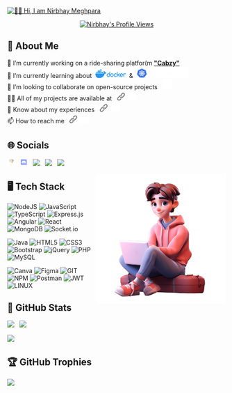 [<img src="./images/intro.gif" alt="👋🏻 Hi, I am Nirbhay Meghpara">](https://github.com/NirbhayMeghpara/)

<p align="center">
  <a href="https://github.com/NirbhayMeghpara"><img src="https://komarev.com/ghpvc/?username=nirbhaymeghpara&label=Profile%20views&color=0e75b6&style=flat" alt="Nirbhay's Profile Views" /></a>
</p>

## 💫 About Me

🔭 I’m currently working on a ride-sharing platfor(m&nbsp;[<strong>"Cabzy"</strong>](https://github.com/NirbhayMeghpara/Cabzy)<br>
🌱 I’m currently learning about&nbsp; [<img src="./images/docker.png" height="20" width="70"/>](https://github.com/NirbhayMeghpara) &nbsp;& [<img src="./images/kubernetes.png" height="26" width="123"/>](https://github.com/NirbhayMeghpara)<br>
👯 I’m looking to collaborate on open-source projects &nbsp; [<img src="./images/bg.png" width="23"/>](https://github.com/NirbhayMeghpara) <br>
👨‍💻 All of my projects are available at &nbsp;  [<img src="./images/link.png" width="18"/>](https://nirbhaymeghpara.github.io/portfolio) [<img src="./images/bg.png" width="23"/>](https://github.com/NirbhayMeghpara)<br>
📄 Know about my experiences  &nbsp; [<img src="./images/link.png" width="18"/>](https://nirbhaymeghpara.github.io/portfolio/downloadable/Nirbhay%20Meghpara%20Resume.pdf) [<img src="./images/bg.png" width="23"/>](https://github.com/NirbhayMeghpara)<br>
📫 How to reach me &nbsp; [<img src="./images/link.png" width="18"/>](nirbhaymeghpara123@gmail.com) [<img src="./images/bg.png" width="23"/>](https://github.com/NirbhayMeghpara)

## 🌐 Socials

[<img src="./images/codechef.png" width="3.5%"/>](https://www.codechef.com/users/nirbhay_09)
&nbsp; [<img src="./images/discord.png" alt="9UQfSHNnfB" width="3.5%" />](https://discord.gg/9UQfSHNnfB)
&nbsp; [<img src="https://img.icons8.com/fluent/48/000000/gmail.png" width="3.5%"/>](mailto:nirbhaymeghpara123@gmail.com)
&nbsp; [<img src="https://img.icons8.com/color/48/000000/linkedin.png" width="3.5%"/>](https://www.linkedin.com/in/nirbhay0905/) 
&nbsp; [<img src="https://img.icons8.com/fluent/48/000000/instagram-new.png" width="3.5%"/>](https://instagram.com/nirbhay_0905)


[<img align="right" width=300px height=300px alt="Nirbhay pic" src="./images/nirbhay.png" />](https://github.com/NirbhayMeghpara)

## 🖥️ Tech Stack

![NodeJS](https://img.shields.io/badge/node.js-6DA55F?style=for-the-badge&logo=node.js&logoColor=white) 
![JavaScript](https://img.shields.io/badge/javascript-%23323330.svg?style=for-the-badge&logo=javascript&logoColor=%23F7DF1E) 
![TypeScript](https://img.shields.io/badge/typescript-%23007ACC.svg?style=for-the-badge&logo=typescript&logoColor=white) 
![Express.js](https://img.shields.io/badge/express.js-%23404d59.svg?style=for-the-badge&logo=express&logoColor=%2361DAFB) 
![Angular](https://img.shields.io/badge/angular-%23DD0031.svg?style=for-the-badge&logo=angular&logoColor=white) 
![React](https://img.shields.io/badge/react-%2320232a.svg?style=for-the-badge&logo=react&logoColor=%2361DAFB) 
![MongoDB](https://img.shields.io/badge/MongoDB-%234ea94b.svg?style=for-the-badge&logo=mongodb&logoColor=white) 
![Socket.io](https://img.shields.io/badge/Socket.io-black?style=for-the-badge&logo=socket.io&badgeColor=010101) 

![Java](https://img.shields.io/badge/java-%23ED8B00.svg?style=for-the-badge&logo=openjdk&logoColor=white) 
![HTML5](https://img.shields.io/badge/html5-%23E34F26.svg?style=for-the-badge&logo=html5&logoColor=white) 
![CSS3](https://img.shields.io/badge/css3-%231572B6.svg?style=for-the-badge&logo=css3&logoColor=white) 
![Bootstrap](https://img.shields.io/badge/bootstrap-%238511FA.svg?style=for-the-badge&logo=bootstrap&logoColor=white)
![jQuery](https://img.shields.io/badge/jquery-%230769AD.svg?style=for-the-badge&logo=jquery&logoColor=white) 
![PHP](https://img.shields.io/badge/php-%23777BB4.svg?style=for-the-badge&logo=php&logoColor=white) 
![MySQL](https://img.shields.io/badge/mysql-%2300000f.svg?style=for-the-badge&logo=mysql&logoColor=white) 

![Canva](https://img.shields.io/badge/Canva-%2300C4CC.svg?style=for-the-badge&logo=Canva&logoColor=white) 
![Figma](https://img.shields.io/badge/figma-%23F24E1E.svg?style=for-the-badge&logo=figma&logoColor=white) 
![GIT](https://img.shields.io/badge/Git-fc6d26?style=for-the-badge&logo=git&logoColor=white) 
![NPM](https://img.shields.io/badge/NPM-%23CB3837.svg?style=for-the-badge&logo=npm&logoColor=white) 
![Postman](https://img.shields.io/badge/Postman-FF6C37?style=for-the-badge&logo=postman&logoColor=white) 
![JWT](https://img.shields.io/badge/JWT-black?style=for-the-badge&logo=JSON%20web%20tokens) 
![LINUX](https://img.shields.io/badge/Linux-FCC624?style=for-the-badge&logo=linux&logoColor=black) 

## 📶 GitHub Stats 

[<img src="https://github-readme-stats.vercel.app/api?username=nirbhaymeghpara&show_icons=true&theme=react&hide_border=false&include_all_commits=true&count_private=true" height="190px" />](https://github.com/NirbhayMeghpara)
&nbsp; [<img src="https://github-readme-stats.vercel.app/api/top-langs/?username=nirbhaymeghpara&theme=react&hide_border=false&include_all_commits=true&count_private=true&layout=compact" height="190px" />](https://github.com/NirbhayMeghpara)

[<img src="https://github-readme-streak-stats.herokuapp.com/?user=nirbhaymeghpara&theme=react&hide_border=false"/>](https://github.com/NirbhayMeghpara)

## 🏆 GitHub Trophies

[<img src="https://github-profile-trophy.vercel.app/?username=nirbhaymeghpara&theme=discord&no-frame=false&no-bg=true&margin-w=4"/>](https://github.com/NirbhayMeghpara)
